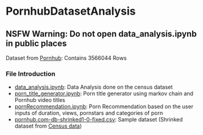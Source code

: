 # PornhubDatasetAnalysis

## NSFW Warning: Do not open **data_analysis.ipynb** in public places

Dataset from [Pornhub](https://www.pornhub.com/files/pornhub.com-db.zip): Contains 3566044 Rows<br>

### File Introduction
- [data_analysis.ipynb](https://github.com/daeisbae/PornhubDatasetAnalysis/blob/main/data_analysis.ipynb): Data Analysis done on the census dataset<br>
- [porn_title_generator.ipynb](https://github.com/daeisbae/PornhubDatasetAnalysis/blob/main/data_analysis.ipynb): Porn title generator using markov chain and Pornhub video titles
- [pornRecommendation.ipynb](https://github.com/daeisbae/PornhubDatasetAnalysis/blob/main/porn_title_generator.ipynb): Porn Recommendation based on the user inputs of duration, views, pornstars and categories of porn<br>
- [pornhub.com-db-shrinked1-0-fixed.csv](https://github.com/daeisbae/PornhubDatasetAnalysis/blob/main/pornhub.com-db-shrinked1-0-fixed.csv): Sample dataset (Shrinked dataset from [Census data](https://www.pornhub.com/files/pornhub.com-db.zip))


